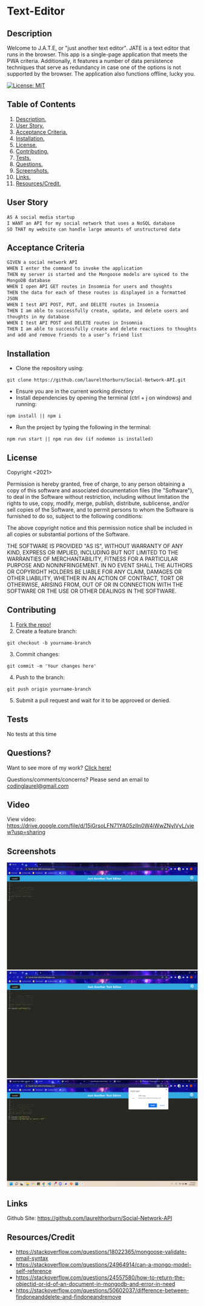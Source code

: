 # Text-Editor

<a name="descsection"></a>
## Description
Welcome to J.A.T.E, or "just another text editor".  JATE is a text editor that runs in the browser. This app is a single-page application that meets the PWA criteria. Additionally, it features a number of data persistence techniques that serve as redundancy in case one of the options is not supported by the browser. The application also functions offline, lucky you.

[![License: MIT](https://img.shields.io/badge/License-MIT-yellow.svg)](https://opensource.org/licenses/MIT)


## Table of Contents
1. [ Description. ](#descsection)
2. [ User Story. ](#usersection)
3. [ Acceptance Criteria. ](#acceptancesection)
4. [ Installation. ](#installsection)
5. [ License. ](#licensesection)
6. [ Contributing. ](#contribsection)
7. [ Tests. ](#testsection)
8. [ Questions. ](#questionssection)
9. [ Screenshots. ](#picsection)
10. [ Links. ](#linksection)
11. [ Resources/Credit. ](#creditsection)

<a name="usersection"></a>
## User Story
```
AS A social media startup
I WANT an API for my social network that uses a NoSQL database
SO THAT my website can handle large amounts of unstructured data

```

<a name="acceptancesection"></a>
## Acceptance Criteria
```
GIVEN a social network API
WHEN I enter the command to invoke the application
THEN my server is started and the Mongoose models are synced to the MongoDB database
WHEN I open API GET routes in Insomnia for users and thoughts
THEN the data for each of these routes is displayed in a formatted JSON
WHEN I test API POST, PUT, and DELETE routes in Insomnia
THEN I am able to successfully create, update, and delete users and thoughts in my database
WHEN I test API POST and DELETE routes in Insomnia
THEN I am able to successfully create and delete reactions to thoughts and add and remove friends to a user’s friend list

```

<a name="installsection"></a>
## Installation
* Clone the repository using:
```
git clone https://github.com/laurelthorburn/Social-Network-API.git
```
* Ensure you are in the current working directory
* Install dependencies by opening the terminal (ctrl + j on windows) and running:
```
npm install || npm i
```
* Run the project by typing the following in the terminal:
```
npm run start || npm run dev (if nodemon is installed)
```

<a name="licensesection"></a>
## License
Copyright <2021>

Permission is hereby granted, free of charge, to any person obtaining a copy of this software and associated documentation files (the "Software"), to deal in the Software without restriction, including without limitation the rights to use, copy, modify, merge, publish, distribute, sublicense, and/or sell copies of the Software, and to permit persons to whom the Software is furnished to do so, subject to the following conditions:

The above copyright notice and this permission notice shall be included in all copies or substantial portions of the Software.

THE SOFTWARE IS PROVIDED "AS IS", WITHOUT WARRANTY OF ANY KIND, EXPRESS OR IMPLIED, INCLUDING BUT NOT LIMITED TO THE WARRANTIES OF MERCHANTABILITY, FITNESS FOR A PARTICULAR PURPOSE AND NONINFRINGEMENT. IN NO EVENT SHALL THE AUTHORS OR COPYRIGHT HOLDERS BE LIABLE FOR ANY CLAIM, DAMAGES OR OTHER LIABILITY, WHETHER IN AN ACTION OF CONTRACT, TORT OR OTHERWISE, ARISING FROM, OUT OF OR IN CONNECTION WITH THE SOFTWARE OR THE USE OR OTHER DEALINGS IN THE SOFTWARE.

  <a name="contribsection"></a>
## Contributing
  
1. [Fork the repo!](https://docs.github.com/en/get-started/quickstart/fork-a-repo)
2. Create a feature branch:
```
git checkout -b yourname-branch
```
3. Commit changes:
```
git commit -m 'Your changes here'
```
4. Push to the branch:
```
git push origin yourname-branch
```
5. Submit a pull request and wait for it to be approved or denied.

  <a name="testsection"></a>
## Tests
No tests at this time

  <a name="questionssection"></a>
## Questions?
  Want to see more of my work? [Click here!](https://github.com/laurelthorburn)

  Questions/comments/concerns? Please send an email to codinglaurel@gmail.com
  
  <a name="videosection"></a>
## Video
  View video: https://drive.google.com/file/d/15jGrsoLFN71YA05zIln0W4iWwZNylVyL/view?usp=sharing

  <a name="picsection"></a>
  ## Screenshots
  ![Screenshot of Find One User by ID](./media/Screenshot1.png)
  ![Screenshot of Update a User](./media/Screenshot2.png)
  ![Screenshot of Add a Friend](./media/Screenshot3.png)

  <a name="linksection"></a>
  ## Links
  
  Github Site: https://github.com/laurelthorburn/Social-Network-API

  <a name="creditsection"></a>
## Resources/Credit
* https://stackoverflow.com/questions/18022365/mongoose-validate-email-syntax
* https://stackoverflow.com/questions/24964914/can-a-mongo-model-self-reference
* https://stackoverflow.com/questions/24557580/how-to-return-the-objectid-or-id-of-an-document-in-mongodb-and-error-in-need
* https://stackoverflow.com/questions/50602037/difference-between-findoneanddelete-and-findoneandremove
